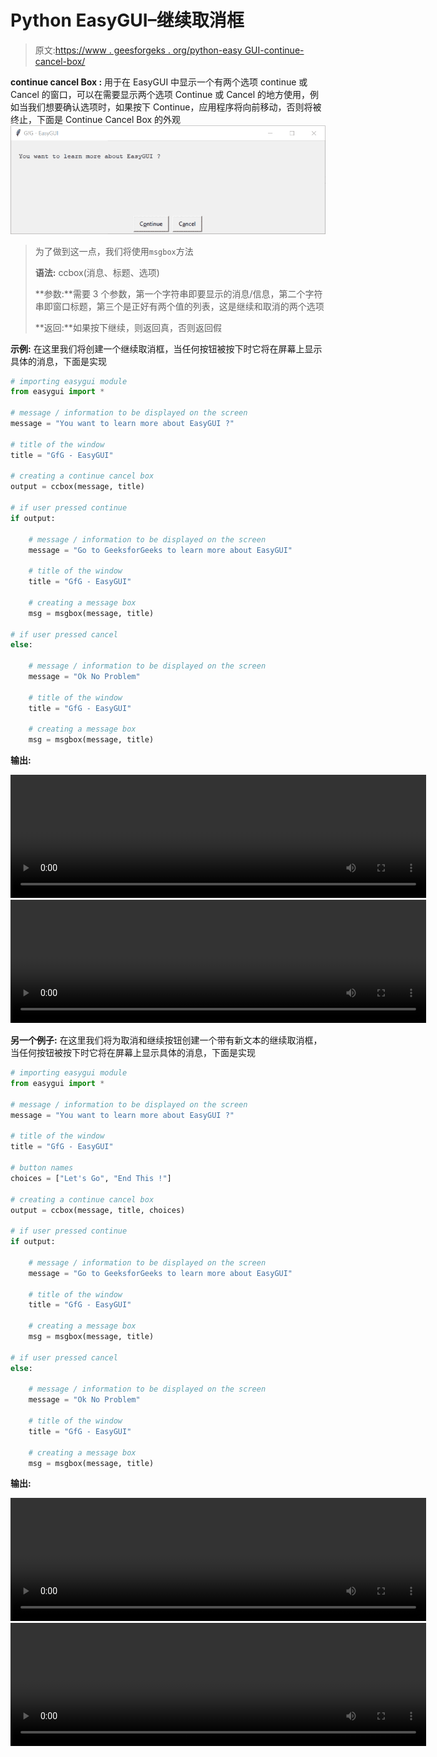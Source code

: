 # Python EasyGUI–继续取消框

> 原文:[https://www . geesforgeks . org/python-easy GUI-continue-cancel-box/](https://www.geeksforgeeks.org/python-easygui-continue-cancel-box/)

**continue cancel Box :** 用于在 EasyGUI 中显示一个有两个选项 continue 或 Cancel 的窗口，可以在需要显示两个选项 Continue 或 Cancel 的地方使用，例如当我们想要确认选项时，如果按下 Continue，应用程序将向前移动，否则将被终止，下面是 Continue Cancel Box 的外观
![](img/5c5efadf6911e99ba7c311f72776b393.png)

> 为了做到这一点，我们将使用`msgbox`方法
> 
> **语法:** ccbox(消息、标题、选项)
> 
> **参数:**需要 3 个参数，第一个字符串即要显示的消息/信息，第二个字符串即窗口标题，第三个是正好有两个值的列表，这是继续和取消的两个选项
> 
> **返回:**如果按下继续，则返回真，否则返回假

**示例:**
在这里我们将创建一个继续取消框，当任何按钮被按下时它将在屏幕上显示具体的消息，下面是实现

```py
# importing easygui module
from easygui import *

# message / information to be displayed on the screen
message = "You want to learn more about EasyGUI ?"

# title of the window
title = "GfG - EasyGUI"

# creating a continue cancel box
output = ccbox(message, title)

# if user pressed continue
if output:

    # message / information to be displayed on the screen
    message = "Go to GeeksforGeeks to learn more about EasyGUI"

    # title of the window
    title = "GfG - EasyGUI"

    # creating a message box
    msg = msgbox(message, title)

# if user pressed cancel
else:

    # message / information to be displayed on the screen
    message = "Ok No Problem"

    # title of the window
    title = "GfG - EasyGUI"

    # creating a message box
    msg = msgbox(message, title)
```

**输出:**

<video class="wp-video-shortcode" id="video-479807-1" width="665" height="197" preload="metadata" controls=""><source type="video/mp4" src="https://media.geeksforgeeks.org/wp-content/uploads/20200903005137/GfG-EasyGUI-2020-09-03-00-51-02.mp4?_=1">[https://media.geeksforgeeks.org/wp-content/uploads/20200903005137/GfG-EasyGUI-2020-09-03-00-51-02.mp4](https://media.geeksforgeeks.org/wp-content/uploads/20200903005137/GfG-EasyGUI-2020-09-03-00-51-02.mp4)</video>
<video class="wp-video-shortcode" id="video-479807-2" width="665" height="197" preload="metadata" controls=""><source type="video/mp4" src="https://media.geeksforgeeks.org/wp-content/uploads/20200903005154/GfG-EasyGUI-2020-09-03-00-51-13.mp4?_=2">[https://media.geeksforgeeks.org/wp-content/uploads/20200903005154/GfG-EasyGUI-2020-09-03-00-51-13.mp4](https://media.geeksforgeeks.org/wp-content/uploads/20200903005154/GfG-EasyGUI-2020-09-03-00-51-13.mp4)</video>

**另一个例子:**
在这里我们将为取消和继续按钮创建一个带有新文本的继续取消框，当任何按钮被按下时它将在屏幕上显示具体的消息，下面是实现

```py
# importing easygui module
from easygui import *

# message / information to be displayed on the screen
message = "You want to learn more about EasyGUI ?"

# title of the window
title = "GfG - EasyGUI"

# button names
choices = ["Let's Go", "End This !"]

# creating a continue cancel box
output = ccbox(message, title, choices)

# if user pressed continue
if output:

    # message / information to be displayed on the screen
    message = "Go to GeeksforGeeks to learn more about EasyGUI"

    # title of the window
    title = "GfG - EasyGUI"

    # creating a message box
    msg = msgbox(message, title)

# if user pressed cancel
else:

    # message / information to be displayed on the screen
    message = "Ok No Problem"

    # title of the window
    title = "GfG - EasyGUI"

    # creating a message box
    msg = msgbox(message, title)
```

**输出:**

<video class="wp-video-shortcode" id="video-479807-3" width="665" height="197" preload="metadata" controls=""><source type="video/mp4" src="https://media.geeksforgeeks.org/wp-content/uploads/20200903005426/GfG-EasyGUI-2020-09-03-00-53-59.mp4?_=3">[https://media.geeksforgeeks.org/wp-content/uploads/20200903005426/GfG-EasyGUI-2020-09-03-00-53-59.mp4](https://media.geeksforgeeks.org/wp-content/uploads/20200903005426/GfG-EasyGUI-2020-09-03-00-53-59.mp4)</video>
<video class="wp-video-shortcode" id="video-479807-4" width="665" height="197" preload="metadata" controls=""><source type="video/mp4" src="https://media.geeksforgeeks.org/wp-content/uploads/20200903005154/GfG-EasyGUI-2020-09-03-00-51-13.mp4?_=4">[https://media.geeksforgeeks.org/wp-content/uploads/20200903005154/GfG-EasyGUI-2020-09-03-00-51-13.mp4](https://media.geeksforgeeks.org/wp-content/uploads/20200903005154/GfG-EasyGUI-2020-09-03-00-51-13.mp4)</video>